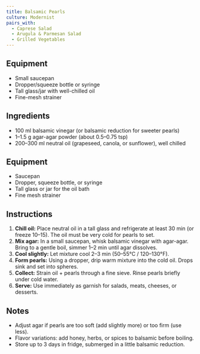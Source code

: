 ```yaml
---
title: Balsamic Pearls
culture: Modernist
pairs_with:
  - Caprese Salad
  - Arugula & Parmesan Salad
  - Grilled Vegetables
---
```


## Equipment
- Small saucepan
- Dropper/squeeze bottle or syringe
- Tall glass/jar with well-chilled oil
- Fine-mesh strainer

## Ingredients
- 100 ml balsamic vinegar (or balsamic reduction for sweeter pearls)
- 1–1.5 g agar-agar powder (about 0.5–0.75 tsp)
- 200–300 ml neutral oil (grapeseed, canola, or sunflower), well chilled

## Equipment
- Saucepan
- Dropper, squeeze bottle, or syringe
- Tall glass or jar for the oil bath
- Fine mesh strainer

## Instructions
1. **Chill oil:** Place neutral oil in a tall glass and refrigerate at least 30 min (or freeze 10–15). The oil must be very cold for pearls to set.
2. **Mix agar:** In a small saucepan, whisk balsamic vinegar with agar-agar. Bring to a gentle boil, simmer 1–2 min until agar dissolves.
3. **Cool slightly:** Let mixture cool 2–3 min (50–55°C / 120–130°F).
4. **Form pearls:** Using a dropper, drip warm mixture into the cold oil. Drops sink and set into spheres.
5. **Collect:** Strain oil + pearls through a fine sieve. Rinse pearls briefly under cold water.
6. **Serve:** Use immediately as garnish for salads, meats, cheeses, or desserts.

## Notes
- Adjust agar if pearls are too soft (add slightly more) or too firm (use less).
- Flavor variations: add honey, herbs, or spices to balsamic before boiling.
- Store up to 3 days in fridge, submerged in a little balsamic reduction.
